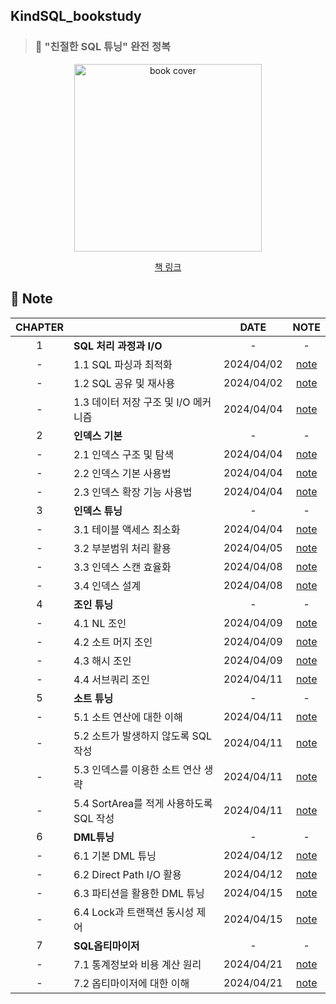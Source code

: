 ## KindSQL_bookstudy

> ### 📕 "친절한 SQL 튜닝" 완전 정복

<div align="center">
  <img src="https://image.yes24.com/goods/61254539/XL" alt="book cover" width="300"/>
  <br>
  
  [책 링크](https://www.yes24.com/Product/Goods/61254539)
</div>

## 🎊 Note

<div align="center">
  
|CHAPTER||DATE|NOTE|
| :--------: | :-----------|:---------------------------------------: |:------:|
|1|**SQL 처리 과정과 I/O**|-|-|
|-|1.1 SQL 파싱과 최적화|2024/04/02|[note](https://github.com/ChoiSeEun/KindSQL_bookstudy/blob/main/Chapter01/Ch1-1.%20SQL%20%ED%8C%8C%EC%8B%B1%EA%B3%BC%20%EC%B5%9C%EC%A0%81%ED%99%94.md)|
|-|1.2 SQL 공유 및 재사용|2024/04/02|[note](https://github.com/ChoiSeEun/KindSQL_bookstudy/blob/main/Chapter01/Ch1-2.%20SQL%20%EA%B3%B5%EC%9C%A0%20%EB%B0%8F%20%EC%9E%AC%EC%82%AC%EC%9A%A9.md)|
|-|1.3 데이터 저장 구조 및 I/O 메커니즘|2024/04/04|[note](https://github.com/ChoiSeEun/KindSQL_bookstudy/blob/main/Chapter01/Ch1-3.%20%EB%8D%B0%EC%9D%B4%ED%84%B0%20%EC%A0%80%EC%9E%A5%20%EA%B5%AC%EC%A1%B0%20%EB%B0%8F%20IO%20%EB%A9%94%EC%BB%A4%EB%8B%88%EC%A6%98.md)|
|2|**인덱스 기본**|-|-|
|-|2.1 인덱스 구조 및 탐색|2024/04/04|[note](https://github.com/ChoiSeEun/KindSQL_bookstudy/blob/main/Chapter02/Ch2-1.%20%EC%9D%B8%EB%8D%B1%EC%8A%A4%20%EA%B5%AC%EC%A1%B0%20%EB%B0%8F%20%ED%83%90%EC%83%89.md)|
|-|2.2 인덱스 기본 사용법|2024/04/04|[note](https://github.com/ChoiSeEun/KindSQL_bookstudy/blob/main/Chapter02/Ch2-2.%20%EC%9D%B8%EB%8D%B1%EC%8A%A4%20%EA%B8%B0%EB%B3%B8%20%EC%82%AC%EC%9A%A9%EB%B2%95.md)|
|-|2.3 인덱스 확장 기능 사용법|2024/04/04|[note](https://github.com/ChoiSeEun/KindSQL_bookstudy/blob/main/Chapter02/Ch2-3.%20%EC%9D%B8%EB%8D%B1%EC%8A%A4%20%ED%99%95%EC%9E%A5%EA%B8%B0%EB%8A%A5%20%EC%82%AC%EC%9A%A9%EB%B2%95.md)|
|3|**인덱스 튜닝**|-|-|
|-|3.1 테이블 액세스 최소화|2024/04/04|[note](https://github.com/ChoiSeEun/KindSQL_bookstudy/blob/main/Chapter03/Ch3-1.%20%ED%85%8C%EC%9D%B4%EB%B8%94%20%EC%95%A1%EC%84%B8%EC%8A%A4%20%EC%B5%9C%EC%86%8C%ED%99%94.md)|
|-|3.2 부분범위 처리 활용|2024/04/05|[note](https://github.com/ChoiSeEun/KindSQL_bookstudy/blob/main/Chapter03/Ch3-2.%20%EB%B6%80%EB%B6%84%EB%B2%94%EC%9C%84%20%EC%B2%98%EB%A6%AC%20%ED%99%9C%EC%9A%A9.md)|
|-|3.3 인덱스 스캔 효율화|2024/04/08|[note](https://github.com/ChoiSeEun/KindSQL_bookstudy/blob/main/Chapter03/Ch3-3.%20%EC%9D%B8%EB%8D%B1%EC%8A%A4%20%EC%8A%A4%EC%BA%94%20%ED%9A%A8%EC%9C%A8%ED%99%94.md)|
|-|3.4 인덱스 설계|2024/04/08|[note](https://github.com/ChoiSeEun/KindSQL_bookstudy/blob/main/Chapter03/Ch3-4.%20%EC%9D%B8%EB%8D%B1%EC%8A%A4%20%EC%84%A4%EA%B3%84.md)|
|4|**조인 튜닝**|-|-|
|-|4.1 NL 조인|2024/04/09|[note](https://github.com/ChoiSeEun/KindSQL_bookstudy/blob/main/Chapter04/Ch4-1.%20NL%EC%A1%B0%EC%9D%B8.md)|
|-|4.2 소트 머지 조인|2024/04/09|[note](https://github.com/ChoiSeEun/KindSQL_bookstudy/blob/main/Chapter04/Ch4-2.%20%EC%86%8C%ED%8A%B8%20%EB%A8%B8%EC%A7%80%20%EC%A1%B0%EC%9D%B8.md)|
|-|4.3 해시 조인|2024/04/09|[note](https://github.com/ChoiSeEun/KindSQL_bookstudy/blob/main/Chapter04/Ch4-3.%20%ED%95%B4%EC%8B%9C%20%EC%A1%B0%EC%9D%B8.md)|
|-|4.4 서브쿼리 조인|2024/04/11|[note](https://github.com/ChoiSeEun/KindSQL_bookstudy/blob/main/Chapter04/Ch4-4.%20%EC%84%9C%EB%B8%8C%EC%BF%BC%EB%A6%AC%20%EC%A1%B0%EC%9D%B8.md)|
|5|**소트 튜닝**|-|-|
|-|5.1 소트 연산에 대한 이해|2024/04/11|[note](https://github.com/ChoiSeEun/KindSQL_bookstudy/blob/main/Chapter05/Ch5-1.%20%EC%86%8C%ED%8A%B8%20%EC%97%B0%EC%82%B0%EC%97%90%20%EB%8C%80%ED%95%9C%20%EC%9D%B4%ED%95%B4.md)|
|-|5.2 소트가 발생하지 않도록 SQL 작성|2024/04/11|[note](https://github.com/ChoiSeEun/KindSQL_bookstudy/blob/main/Chapter05/Ch5-2.%20%EC%86%8C%ED%8A%B8%EA%B0%80%20%EB%B0%9C%EC%83%9D%ED%95%98%EC%A7%80%20%EC%95%8A%EB%8F%84%EB%A1%9D%20SQL%20%EC%9E%91%EC%84%B1.md)|
|-|5.3 인덱스를 이용한 소트 연산 생략|2024/04/11|[note](https://github.com/ChoiSeEun/KindSQL_bookstudy/blob/main/Chapter05/Ch5-3.%20%EC%9D%B8%EB%8D%B1%EC%8A%A4%EB%A5%BC%20%EC%9D%B4%EC%9A%A9%ED%95%9C%20%EC%86%8C%ED%8A%B8%20%EC%97%B0%EC%82%B0%20%EC%83%9D%EB%9E%B5.md)|
|-|5.4 SortArea를 적게 사용하도록 SQL 작성|2024/04/11|[note](https://github.com/ChoiSeEun/KindSQL_bookstudy/blob/main/Chapter05/Ch5-4.%20Sort%20Area%EB%A5%BC%20%EC%A0%81%EA%B2%8C%20%EC%82%AC%EC%9A%A9%ED%95%98%EB%8F%84%EB%A1%9D%20SQL%20%EC%9E%91%EC%84%B1.md)|
|6|**DML튜닝**|-|-|
|-|6.1 기본 DML 튜닝|2024/04/12|[note](https://github.com/ChoiSeEun/KindSQL_bookstudy/blob/main/Chapter06/Ch6-1.%20%EA%B8%B0%EB%B3%B8%20DML%20%ED%8A%9C%EB%8B%9D.md)|
|-|6.2 Direct Path I/O 활용|2024/04/12|[note](https://github.com/ChoiSeEun/KindSQL_bookstudy/blob/main/Chapter06/Ch6-2.%20Direct%20Path%20IO%20%ED%99%9C%EC%9A%A9.md)|
|-|6.3 파티션을 활용한 DML 튜닝|2024/04/15|[note](https://github.com/ChoiSeEun/KindSQL_bookstudy/blob/main/Chapter06/Ch6-3.%20%20%ED%8C%8C%ED%8B%B0%EC%85%98%EC%9D%84%20%ED%99%9C%EC%9A%A9%ED%95%9C%20DML%20%ED%8A%9C%EB%8B%9D.md)|
|-|6.4 Lock과 트랜잭션 동시성 제어|2024/04/15|[note](https://github.com/ChoiSeEun/KindSQL_bookstudy/blob/main/Chapter06/Ch6-4.%20Lock%EA%B3%BC%20%ED%8A%B8%EB%9E%9C%EC%9E%AD%EC%85%98%20%EB%8F%99%EC%8B%9C%EC%84%B1%20%EC%A0%9C%EC%96%B4.md)|
|7|**SQL옵티마이저**|-|-|
|-|7.1 통계정보와 비용 계산 원리|2024/04/21|[note](https://github.com/ChoiSeEun/KindSQL_bookstudy/blob/main/Chapter07/Ch7-1.%20%ED%86%B5%EA%B3%84%EC%A0%95%EB%B3%B4%EC%99%80%20%EB%B9%84%EC%9A%A9%20%EA%B3%84%EC%82%B0%20%EC%9B%90%EB%A6%AC.md)|
|-|7.2 옵티마이저에 대한 이해|2024/04/21|[note](https://github.com/ChoiSeEun/KindSQL_bookstudy/blob/main/Chapter07/Ch7-2.%20%EC%98%B5%ED%8B%B0%EB%A7%88%EC%9D%B4%EC%A0%80%EC%97%90%20%EB%8C%80%ED%95%9C%20%EC%9D%B4%ED%95%B4.md)|

</div>
